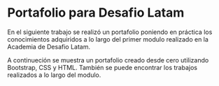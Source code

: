 # Portafolio para Desafio Latam

En el siguiente trabajo se realizó un portafolio poniendo en práctica los conocimientos adquiridos a lo largo del primer modulo realizado en la Academia de Desafio Latam.

A continueción se muestra un portafolio creado desde cero utilizando Bootstrap, CSS y HTML. También se puede encontrar los trabajos realizados a lo largo del modulo. 
